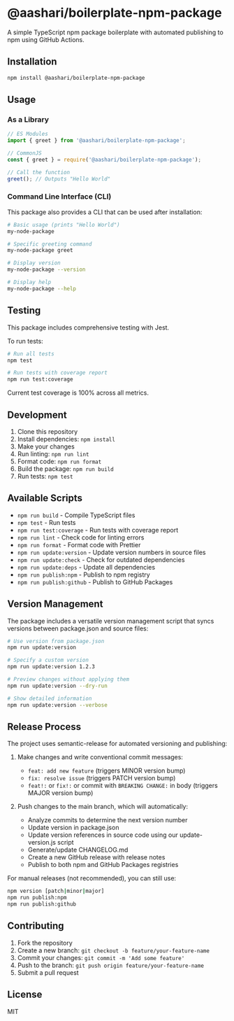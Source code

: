 # @aashari/boilerplate-npm-package

A simple TypeScript npm package boilerplate with automated publishing to npm using GitHub Actions.

## Installation

```bash
npm install @aashari/boilerplate-npm-package
```

## Usage

### As a Library

```javascript
// ES Modules
import { greet } from '@aashari/boilerplate-npm-package';

// CommonJS
const { greet } = require('@aashari/boilerplate-npm-package');

// Call the function
greet(); // Outputs "Hello World"
```

### Command Line Interface (CLI)

This package also provides a CLI that can be used after installation:

```bash
# Basic usage (prints "Hello World")
my-node-package

# Specific greeting command
my-node-package greet

# Display version
my-node-package --version

# Display help
my-node-package --help
```

## Testing

This package includes comprehensive testing with Jest.

To run tests:

```bash
# Run all tests
npm test

# Run tests with coverage report
npm run test:coverage
```

Current test coverage is 100% across all metrics.

## Development

1. Clone this repository
2. Install dependencies: `npm install`
3. Make your changes
4. Run linting: `npm run lint`
5. Format code: `npm run format`
6. Build the package: `npm run build`
7. Run tests: `npm test`

## Available Scripts

- `npm run build` - Compile TypeScript files
- `npm test` - Run tests
- `npm run test:coverage` - Run tests with coverage report
- `npm run lint` - Check code for linting errors
- `npm run format` - Format code with Prettier
- `npm run update:version` - Update version numbers in source files
- `npm run update:check` - Check for outdated dependencies
- `npm run update:deps` - Update all dependencies
- `npm run publish:npm` - Publish to npm registry
- `npm run publish:github` - Publish to GitHub Packages

## Version Management

The package includes a versatile version management script that syncs versions between package.json and source files:

```bash
# Use version from package.json
npm run update:version

# Specify a custom version
npm run update:version 1.2.3

# Preview changes without applying them
npm run update:version --dry-run

# Show detailed information
npm run update:version --verbose
```

## Release Process

The project uses semantic-release for automated versioning and publishing:

1. Make changes and write conventional commit messages:

    - `feat: add new feature` (triggers MINOR version bump)
    - `fix: resolve issue` (triggers PATCH version bump)
    - `feat!:` or `fix!:` or commit with `BREAKING CHANGE:` in body (triggers MAJOR version bump)

2. Push changes to the main branch, which will automatically:
    - Analyze commits to determine the next version number
    - Update version in package.json
    - Update version references in source code using our update-version.js script
    - Generate/update CHANGELOG.md
    - Create a new GitHub release with release notes
    - Publish to both npm and GitHub Packages registries

For manual releases (not recommended), you can still use:

```bash
npm version [patch|minor|major]
npm run publish:npm
npm run publish:github
```

## Contributing

1. Fork the repository
2. Create a new branch: `git checkout -b feature/your-feature-name`
3. Commit your changes: `git commit -m 'Add some feature'`
4. Push to the branch: `git push origin feature/your-feature-name`
5. Submit a pull request

## License

MIT
